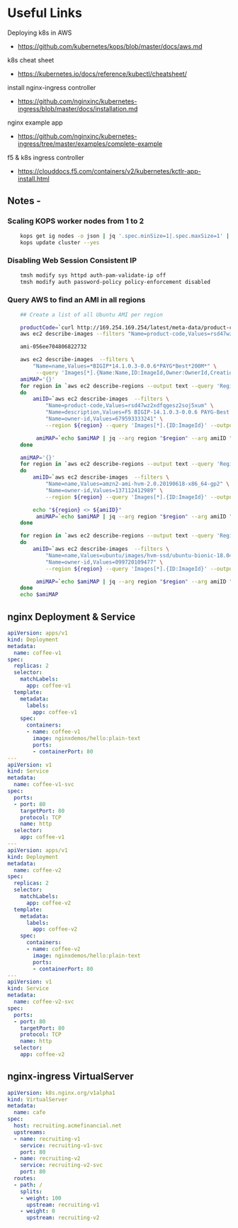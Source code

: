 # Useful Links
Deploying k8s in AWS
* https://github.com/kubernetes/kops/blob/master/docs/aws.md

k8s cheat sheet
* https://kubernetes.io/docs/reference/kubectl/cheatsheet/

install nginx-ingress controller
* https://github.com/nginxinc/kubernetes-ingress/blob/master/docs/installation.md

nginx example app
* https://github.com/nginxinc/kubernetes-ingress/tree/master/examples/complete-example

f5 & k8s ingress controller
* https://clouddocs.f5.com/containers/v2/kubernetes/kctlr-app-install.html

## Notes -
### Scaling KOPS worker nodes from 1 to 2
```bash
    kops get ig nodes -o json | jq '.spec.minSize=1|.spec.maxSize=1' | kops replace -f /dev/stdin
    kops update cluster --yes
```
### Disabling Web Session Consistent IP
```bash
    tmsh modify sys httpd auth-pam-validate-ip off
    tmsh modify auth password-policy policy-enforcement disabled
```

### Query AWS to find an AMI in all regions
```bash
    ## Create a list of all Ubuntu AMI per region

    productCode=`curl http://169.254.169.254/latest/meta-data/product-codes`  
    aws ec2 describe-images --filters "Name=product-code,Values=rsd47wz2xdfqgesz2soj5xum" "Name=description,Values=F5 BIGIP-14.1.0.3-0.0.6 PAYG-Best 200Mbps*"

    ami-056ee704806822732

    aws ec2 describe-images  --filters \
        "Name=name,Values=*BIGIP*14.1.0.3-0.0.6*PAYG*Best*200M*" \
         --query 'Images[*].{Name:Name,ID:ImageId,Owner:OwnerId,CreationDate:CreationDate,Code:ProductCodes.ProductCodeId}' --output text
    amiMAP='{}'
    for region in `aws ec2 describe-regions --output text --query 'Regions[*].{ID:RegionName}'`
    do
        amiID=`aws ec2 describe-images  --filters \
            "Name=product-code,Values=rsd47wz2xdfqgesz2soj5xum" \
            "Name=description,Values=F5 BIGIP-14.1.0.3-0.0.6 PAYG-Best 200Mbps*" \
            "Name=owner-id,Values=679593333241" \
            --region ${region} --query 'Images[*].{ID:ImageId}' --output text`

         amiMAP=`echo $amiMAP | jq --arg region "$region" --arg amiID "$amiID" '.[$region]={"AMI": $amiID}'`
    done

    amiMAP='{}'
    for region in `aws ec2 describe-regions --output text --query 'Regions[*].{ID:RegionName}'`
    do
        amiID=`aws ec2 describe-images  --filters \
            "Name=name,Values=amzn2-ami-hvm-2.0.20190618-x86_64-gp2" \
            "Name=owner-id,Values=137112412989" \
            --region ${region} --query 'Images[*].{ID:ImageId}' --output text`

        echo "${region} <> ${amiID}"
         amiMAP=`echo $amiMAP | jq --arg region "$region" --arg amiID "$amiID" '.[$region]={"AMI": $amiID}'`
    done

    for region in `aws ec2 describe-regions --output text --query 'Regions[*].{ID:RegionName}'`
    do
        amiID=`aws ec2 describe-images  --filters \
            "Name=name,Values=ubuntu/images/hvm-ssd/ubuntu-bionic-18.04-amd64-server-20190212.1" \
            "Name=owner-id,Values=099720109477" \
            --region ${region} --query 'Images[*].{ID:ImageId}' --output text`

         amiMAP=`echo $amiMAP | jq --arg region "$region" --arg amiID "$amiID" '.[$region]={"AMI": $amiID}'`
    done
    echo $amiMAP
```

## nginx Deployment & Service
```yaml
apiVersion: apps/v1
kind: Deployment
metadata:
  name: coffee-v1
spec:
  replicas: 2
  selector:
    matchLabels:
      app: coffee-v1
  template:
    metadata:
      labels:
        app: coffee-v1
    spec:
      containers:
      - name: coffee-v1
        image: nginxdemos/hello:plain-text
        ports:
        - containerPort: 80
---
apiVersion: v1
kind: Service
metadata:
  name: coffee-v1-svc
spec:
  ports:
  - port: 80
    targetPort: 80
    protocol: TCP
    name: http
  selector:
    app: coffee-v1
---
apiVersion: apps/v1
kind: Deployment
metadata:
  name: coffee-v2
spec:
  replicas: 2
  selector:
    matchLabels:
      app: coffee-v2
  template:
    metadata:
      labels:
        app: coffee-v2
    spec:
      containers:
      - name: coffee-v2
        image: nginxdemos/hello:plain-text
        ports:
        - containerPort: 80
---
apiVersion: v1
kind: Service
metadata:
  name: coffee-v2-svc
spec:
  ports:
  - port: 80
    targetPort: 80
    protocol: TCP
    name: http
  selector:
    app: coffee-v2
```

## nginx-ingress VirtualServer

```yaml
apiVersion: k8s.nginx.org/v1alpha1
kind: VirtualServer
metadata:
  name: cafe
spec:
  host: recruiting.acmefinancial.net
  upstreams:
  - name: recruiting-v1
    service: recruiting-v1-svc
    port: 80
  - name: recruiting-v2
    service: recruiting-v2-svc
    port: 80
  routes:
  - path: /
    splits:
    - weight: 100
      upstream: recruiting-v1
    - weight: 0
      upstream: recruiting-v2
```

